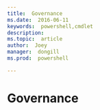 ```yaml
---
title:  Governance
ms.date:  2016-06-11
keywords:  powershell,cmdlet
description:  
ms.topic:  article
author:  Joey
manager:  dongill
ms.prod:  powershell

---
```

# Governance
